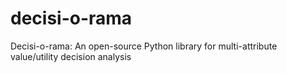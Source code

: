 # decisi-o-rama
Decisi-o-rama: An open-source Python library for multi-attribute value/utility decision analysis
